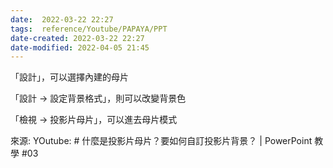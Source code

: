 ```yaml
---
date:  2022-03-22 22:27
tags:  reference/Youtube/PAPAYA/PPT
date-created: 2022-03-22 22:27
date-modified: 2022-04-05 21:45
---
```


「設計」，可以選擇內建的母片

「設計 → 設定背景格式」，則可以改變背景色

「檢視 → 投影片母片」，可以進去母片模式


來源: YOutube: # 什麼是投影片母片？要如何自訂投影片背景？ | PowerPoint 教學 #03
